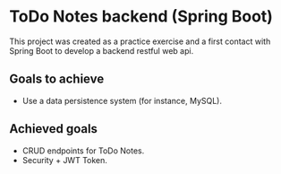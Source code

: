 # ToDo Notes backend (Spring Boot)

This project was created as a practice exercise and a first contact with Spring Boot to develop a backend restful web api.

## Goals to achieve

- Use a data persistence system (for instance, MySQL).

## Achieved goals

- CRUD endpoints for ToDo Notes.
- Security + JWT Token.
